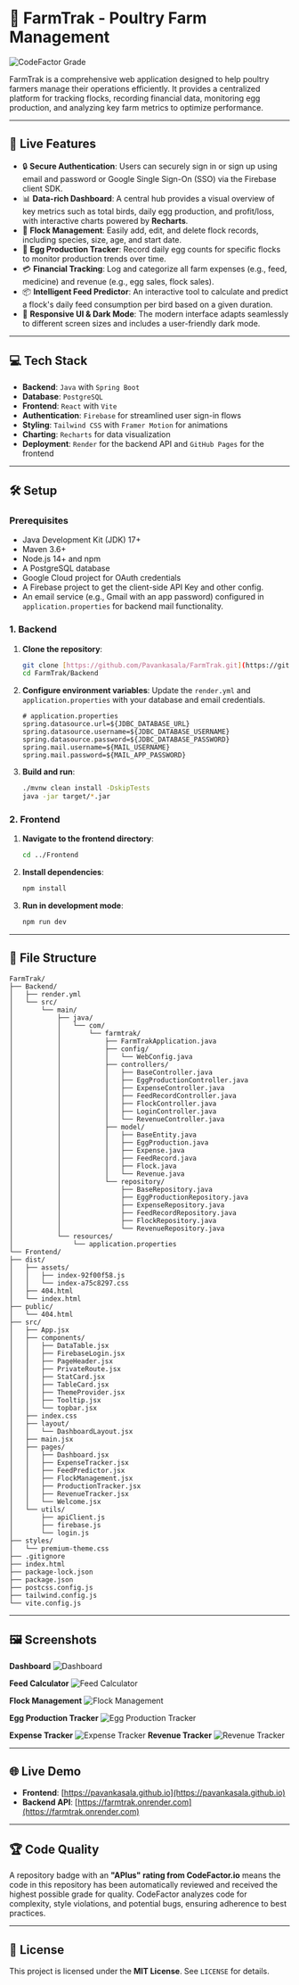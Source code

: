 # 🌾 FarmTrak - Poultry Farm Management

![CodeFactor Grade](https://www.codefactor.io/repository/github/pavankasala/farmtrak/badge/)

FarmTrak is a comprehensive web application designed to help poultry farmers manage their operations efficiently. It provides a centralized platform for tracking flocks, recording financial data, monitoring egg production, and analyzing key farm metrics to optimize performance.

---

## 🚀 Live Features

* 🔒 **Secure Authentication**: Users can securely sign in or sign up using email and password or Google Single Sign-On (SSO) via the Firebase client SDK.
* 📊 **Data-rich Dashboard**: A central hub provides a visual overview of key metrics such as total birds, daily egg production, and profit/loss, with interactive charts powered by **Recharts**.
* 🦉 **Flock Management**: Easily add, edit, and delete flock records, including species, size, age, and start date.
* 🥚 **Egg Production Tracker**: Record daily egg counts for specific flocks to monitor production trends over time.
* 💳 **Financial Tracking**: Log and categorize all farm expenses (e.g., feed, medicine) and revenue (e.g., egg sales, flock sales).
* 📦 **Intelligent Feed Predictor**: An interactive tool to calculate and predict a flock's daily feed consumption per bird based on a given duration.
* 🌄 **Responsive UI & Dark Mode**: The modern interface adapts seamlessly to different screen sizes and includes a user-friendly dark mode.

---

## 💻 Tech Stack

* **Backend**: `Java` with `Spring Boot`
* **Database**: `PostgreSQL`
* **Frontend**: `React` with `Vite`
* **Authentication**: `Firebase` for streamlined user sign-in flows
* **Styling**: `Tailwind CSS` with `Framer Motion` for animations
* **Charting**: `Recharts` for data visualization
* **Deployment**: `Render` for the backend API and `GitHub Pages` for the frontend

---

## 🛠️ Setup

### Prerequisites
-   Java Development Kit (JDK) 17+
-   Maven 3.6+
-   Node.js 14+ and npm
-   A PostgreSQL database
-   Google Cloud project for OAuth credentials
-   A Firebase project to get the client-side API Key and other config.
-   An email service (e.g., Gmail with an app password) configured in `application.properties` for backend mail functionality.

### 1. Backend

1.  **Clone the repository**:
    ```sh
    git clone [https://github.com/Pavankasala/FarmTrak.git](https://github.com/Pavankasala/FarmTrak.git)
    cd FarmTrak/Backend
    ```

2.  **Configure environment variables**:
    Update the `render.yml` and `application.properties` with your database and email credentials.
    ```properties
    # application.properties
    spring.datasource.url=${JDBC_DATABASE_URL}
    spring.datasource.username=${JDBC_DATABASE_USERNAME}
    spring.datasource.password=${JDBC_DATABASE_PASSWORD}
    spring.mail.username=${MAIL_USERNAME}
    spring.mail.password=${MAIL_APP_PASSWORD}
    ```

3.  **Build and run**:
    ```sh
    ./mvnw clean install -DskipTests
    java -jar target/*.jar
    ```

### 2. Frontend

1.  **Navigate to the frontend directory**:
    ```sh
    cd ../Frontend
    ```

2.  **Install dependencies**:
    ```sh
    npm install
    ```

3.  **Run in development mode**:
    ```sh
    npm run dev
    ```

---

## 📁 File Structure
    FarmTrak/
    ├── Backend/
    │   ├── render.yml
    │   └── src/
    │       └── main/
    │           ├── java/
    │           │   └── com/
    │           │       └── farmtrak/
    │           │           ├── FarmTrakApplication.java
    │           │           ├── config/
    │           │           │   └── WebConfig.java
    │           │           ├── controllers/
    │           │           │   ├── BaseController.java
    │           │           │   ├── EggProductionController.java
    │           │           │   ├── ExpenseController.java
    │           │           │   ├── FeedRecordController.java
    │           │           │   ├── FlockController.java
    │           │           │   ├── LoginController.java
    │           │           │   └── RevenueController.java
    │           │           ├── model/
    │           │           │   ├── BaseEntity.java
    │           │           │   ├── EggProduction.java
    │           │           │   ├── Expense.java
    │           │           │   ├── FeedRecord.java
    │           │           │   ├── Flock.java
    │           │           │   └── Revenue.java
    │           │           └── repository/
    │           │               ├── BaseRepository.java
    │           │               ├── EggProductionRepository.java
    │           │               ├── ExpenseRepository.java
    │           │               ├── FeedRecordRepository.java
    │           │               ├── FlockRepository.java
    │           │               └── RevenueRepository.java
    │           └── resources/
    │               └── application.properties
    └── Frontend/
    ├── dist/
    │   ├── assets/
    │   │   ├── index-92f00f58.js
    │   │   └── index-a75c8297.css
    │   ├── 404.html
    │   └── index.html
    ├── public/
    │   └── 404.html
    ├── src/
    │   ├── App.jsx
    │   ├── components/
    │   │   ├── DataTable.jsx
    │   │   ├── FirebaseLogin.jsx
    │   │   ├── PageHeader.jsx
    │   │   ├── PrivateRoute.jsx
    │   │   ├── StatCard.jsx
    │   │   ├── TableCard.jsx
    │   │   ├── ThemeProvider.jsx
    │   │   ├── Tooltip.jsx
    │   │   └── topbar.jsx
    │   ├── index.css
    │   ├── layout/
    │   │   └── DashboardLayout.jsx
    │   ├── main.jsx
    │   ├── pages/
    │   │   ├── Dashboard.jsx
    │   │   ├── ExpenseTracker.jsx
    │   │   ├── FeedPredictor.jsx
    │   │   ├── FlockManagement.jsx
    │   │   ├── ProductionTracker.jsx
    │   │   ├── RevenueTracker.jsx
    │   │   └── Welcome.jsx
    │   └── utils/
    │       ├── apiClient.js
    │       ├── firebase.js
    │       └── login.js
    ├── styles/
    │   └── premium-theme.css
    ├── .gitignore
    ├── index.html
    ├── package-lock.json
    ├── package.json
    ├── postcss.config.js
    ├── tailwind.config.js
    └── vite.config.js

---

## 🖼️ Screenshots

**Dashboard**
![Dashboard](screenshots/dashboard.png)

**Feed Calculator**
![Feed Calculator](screenshots/feed-predictor.png)

**Flock Management**
![Flock Management](screenshots/flock-management.png)

**Egg Production Tracker**
![Egg Production Tracker](screenshots/egg-production.png)

**Expense Tracker**
![Expense Tracker](screenshots/expense-tracker.png)
**Revenue Tracker**
![Revenue Tracker](screenshots/revenue-tracker.png)

---

## 🌐 Live Demo

-   **Frontend**: [https://pavankasala.github.io](https://pavankasala.github.io)
-   **Backend API**: [https://farmtrak.onrender.com](https://farmtrak.onrender.com)

---

## 🏆 Code Quality

A repository badge with an **"APlus" rating from CodeFactor.io** means the code in this repository has been automatically reviewed and received the highest possible grade for quality. CodeFactor analyzes code for complexity, style violations, and potential bugs, ensuring adherence to best practices.

---

## 📄 License

This project is licensed under the **MIT License**. See `LICENSE` for details.
